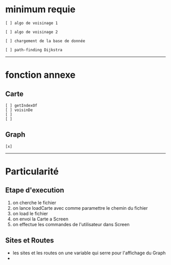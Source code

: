 # minimum requie

    [ ] algo de voisinage 1  

    [ ] algo de voisinage 2  

    [ ] chargement de la base de donnée  

    [ ] path-finding Dijkstra  

***

# fonction annexe

## Carte

    [ ] getIndexOf
    [ ] voisinDe
    [ ] 
    [ ]
## Graph

    [x] 
***
# Particularité

## Etape d'execution

1. on cherche le fichier
2. on lance loadCarte avec comme paramettre le chemin du fichier
3. on load le fichier
4. on envoi la Carte a Screen
5. on effectue les commandes de l'utilisateur dans Screen

## Sites et Routes

- les sites et les routes on une variable qui serre pour l'affichage du Graph
- 


